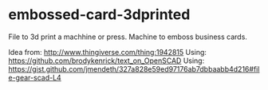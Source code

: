 # embossed-card-3dprinted
File to 3d print a machhine or press. Machine to emboss business cards.

Idea from: http://www.thingiverse.com/thing:1942815
Using: https://github.com/brodykenrick/text_on_OpenSCAD
Using: https://gist.github.com/jmendeth/327a828e59ed97176ab7dbbaabb4d216#file-gear-scad-L4
